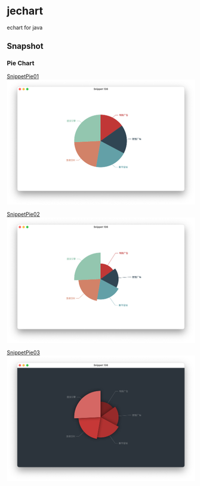 # jechart
echart for java

## Snapshot
### Pie Chart
[SnippetPie01](src/main/java/org/dusg/jechart/snapshot/SnippetPie01.java)
![](img/SnippetPie01.png)

[SnippetPie02](src/main/java/org/dusg/jechart/snapshot/SnippetPie02.java)
![](img/SnippetPie02.png)

[SnippetPie03](src/main/java/org/dusg/jechart/snapshot/SnippetPie03.java)
![](img/SnippetPie03.png)

